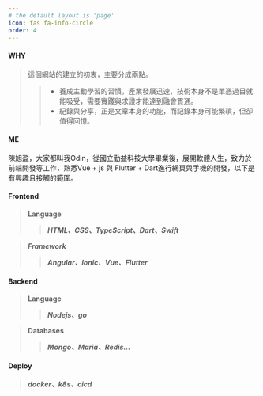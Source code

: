 ```yaml
---
# the default layout is 'page'
icon: fas fa-info-circle
order: 4
---
```

#### WHY

> 這個網站的建立的初衷，主要分成兩點。
>>* 養成主動學習的習慣，產業發展迅速，技術本身不是單憑過目就能吸受，需要實踐與求證才能達到融會貫通。
>>* 紀錄與分享，正是文章本身的功能，而記錄本身可能繁瑣，但卻值得回憶。
>

#### ME
陳旭盈，大家都叫我Odin，從國立勤益科技大學畢業後，展開軟體人生，致力於前端開發等工作，熟悉Vue + js 與 Flutter + Dart進行網頁與手機的開發，以下是有興趣且接觸的範圍。

#### Frontend
> **Language** 
>> ***HTML、CSS、TypeScript、Dart、Swift***

> ***Framework*** 
>>***Angular、Ionic、Vue、Flutter***

#### Backend
> **Language** 
>>***Nodejs、go***

> **Databases** 
>>***Mongo、Maria、Redis...***

#### Deploy
> ***docker、k8s、cicd***
